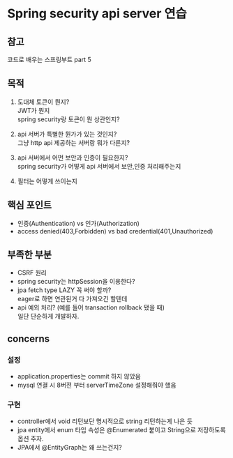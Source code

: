 # Spring security api server 연습
## 참고 
코드로 배우는 스프링부트 part 5

## 목적
1. 도대체 토큰이 뭔지?<br>
   JWT가 뭔지<br>
   spring security랑 토큰이 뭔 상관인지?
   
2. api 서버가 특별한 뭔가가 있는 것인지?<br>
   그냥 http api 제공하는 서버랑 뭐가 다른지?

3. api 서버에서 어떤 보안과 인증이 필요한지?<br>
   spring security가 어떻게 api 서버에서 보안,인증 처리해주는지

4. 필터는 어떻게 쓰이는지

## 핵심 포인트
- 인증(Authentication) vs 인가(Authorization)
- access denied(403,Forbidden) vs bad credential(401,Unauthorized)

## 부족한 부분
- CSRF 원리
- spring security는 httpSession을 이용한다?
- jpa fetch type LAZY 꼭 써야 할까?<br>
 eager로 하면 연관된거 다 가져오긴 할텐데<br>
- api 예외 처리? (예를 들어 transaction rollback 됐을 때)  <br>
일단 단순하게 개발하자.

## concerns
### 설정
- application.properties는 commit 하지 않았음
- mysql 연결 시 8버전 부터 serverTimeZone 설정해줘야 했음
  
### 구현
- controller에서 void 리턴보단 명시적으로 string 리턴하는게 나은 듯
- jpa entity에서 enum 타입 속성은 @Enumerated 붙이고 String으로 저장하도록 옵션 주자.
- JPA에서 @EntityGraph는 왜 쓰는건지?

